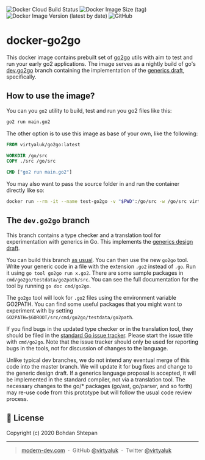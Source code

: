 ![Docker Cloud Build Status](https://img.shields.io/docker/cloud/build/virtyaluk/go2go) ![Docker Image Size (tag)](https://img.shields.io/docker/image-size/virtyaluk/go2go/latest) ![Docker Image Version (latest by date)](https://img.shields.io/docker/v/virtyaluk/go2go?sort=date) ![GitHub](https://img.shields.io/github/license/modern-dev/docker-go2go) 

# docker-go2go

This docker image contains prebuilt set of [go2go](https://blog.golang.org/generics-next-step) utils with aim to test and run your early go2 applications. The image serves as a nightly build of go's [dev.go2go](https://go.googlesource.com/go/+/refs/heads/dev.go2go/README.go2go.md) branch containing the implementation of the [generics draft](https://go.googlesource.com/proposal/+/refs/heads/master/design/go2draft-type-parameters.md), specifically.

## How to use the image?

You can you `go2` utility to build, test and run you go2 files like this:

```sh
go2 run main.go2
```

The other option is to use this image as base of your own, like the following:

```dockerfile
FROM virtyaluk/go2go:latest

WORKDIR /go/src
COPY ./src /go/src

CMD ["go2 run main.go2"]
```

You may also want to pass the source folder in and run the container directly like so:

```sh
docker run --rm -it --name test-go2go -v "$PWD":/go/src -w /go/src virtyaluk/go2go:latest go2 run main.go2
```

## The `dev.go2go` branch

This branch contains a type checker and a translation tool for experimentation with generics in Go. This implements the [generics design draft](https://go.googlesource.com/proposal/+/refs/heads/master/design/go2draft-type-parameters.md).

You can build this branch [as usual](https://golang.org/doc/install/source). You can then use the new `go2go` tool. Write your generic code in a file with the extension `.go2` instead of `.go`. Run it using `go tool go2go run x.go2`. There are some sample packages in `cmd/go2go/testdata/go2path/src`. You can see the full documentation for the tool by running `go doc cmd/go2go`.

The `go2go` tool will look for `.go2` files using the environment variable GO2PATH. You can find some useful packages that you might want to experiment with by setting `GO2PATH=$GOROOT/src/cmd/go2go/testdata/go2path`.

If you find bugs in the updated type checker or in the translation tool, they should be filed in the [standard Go issue tracker](https://golang.org/issue). Please start the issue title with `cmd/go2go`. Note that the issue tracker should only be used for reporting bugs in the tools, not for discussion of changes to the language.

Unlike typical dev branches, we do not intend any eventual merge of this code into the master branch. We will update it for bug fixes and change to the generic design draft. If a generics language proposal is accepted, it will be implemented in the standard compiler, not via a translation tool. The necessary changes to the go/* packages (go/ast, go/parser, and so forth) may re-use code from this prototype but will follow the usual code review process.

## :green_book: License

Copyright (c) 2020 Bohdan Shtepan

---

> [modern-dev.com](http://modern-dev.com) &nbsp;&middot;&nbsp;
> GitHub [@virtyaluk](https://github.com/virtyaluk) &nbsp;&middot;&nbsp;
> Twitter [@virtyaluk](https://twitter.com/virtyaluk)
